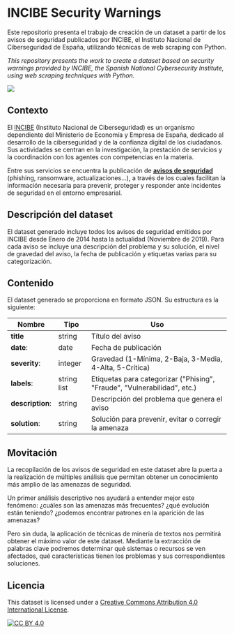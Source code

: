 # INCIBE Security Warnings

Este repositorio presenta el trabajo de creación de un dataset a partir de los avisos de seguridad publicados por INCIBE, el Instituto Nacional de Ciberseguridad de España, utilizando técnicas de web scraping con Python.

*This repository presents the work to create a dataset based on security warnings provided by INCIBE, the Spanish National Cybersecurity Institute, using web scraping techniques with Python.*


![](https://www.maxpixel.net/static/photo/1x/Encryption-Malicious-Cyber-Crime-Ransomware-Malware-2321110.jpg)


## Contexto

El [INCIBE](https://www.incibe.es/) (Instituto Nacional de Ciberseguridad) es un organismo dependiente del Ministerio de Economía y Empresa de España, dedicado al desarrollo de la ciberseguridad y de la confianza digital de los ciudadanos. Sus actividades se centran en la investigación, la prestación de servicios y la coordinación con los agentes con competencias en la materia.

Entre sus servicios se encuentra la publicación de **[avisos de seguridad](https://www.incibe.es/protege-tu-empresa/avisos-seguridad)** (phishing, ransomware, actualizaciones…), a través de los cuales facilitan la información necesaria para prevenir, proteger y responder ante incidentes de seguridad en el entorno empresarial.


## Descripción del dataset

El dataset generado incluye todos los avisos de seguridad emitidos por INCIBE desde Enero de 2014 hasta la actualidad (Noviembre de 2019). Para cada aviso se incluye una descripción del problema y su solución, el nivel de gravedad del aviso, la fecha de publicación y etiquetas varias para su categorización.


## Contenido

El dataset generado se proporciona en formato JSON. Su estructura es la siguiente:

|Nombre |Tipo                          |Uso                         |
|----------------|-------------------------------|-----------------------------|
|**title**|string|Título del aviso
| **date**:|date| 	Fecha de publicación
|**severity**:|integer| Gravedad (1-Mínima, 2-Baja, 3-Media, 4-Alta, 5-Crítica)
|**labels**:|string list| Etiquetas para categorizar ("Phising", "Fraude", "Vulnerabilidad", etc.)
|**description**:|string| Descripción del problema que genera el aviso
|**solution**:|string| Solución para prevenir, evitar o corregir la amenaza


## Movitación

La recopilación de los avisos de seguridad en este dataset abre la puerta a la realización de múltiples análisis que permitan obtener un conocimiento más amplio de las amenazas de seguridad.

Un primer análisis descriptivo nos ayudará a entender mejor este fenómeno: ¿cuáles son las amenazas más frecuentes? ¿qué evolución están teniendo? ¿podemos encontrar patrones en la aparición de las amenazas? 

Pero sin duda, la aplicación de técnicas de minería de textos nos permitirá obtener el máximo valor de este dataset. Mediante la extracción de palabras clave podremos determinar qué sistemas o recursos se ven afectados, qué características tienen los problemas y sus correspondientes soluciones.

## Licencia

This dataset is licensed under a [Creative Commons Attribution 4.0 International
License][cc-by-nc-sa].

[![CC BY 4.0][cc-by-image]][cc-by-nc-sa]

[cc-by-nc-sa]: https://creativecommons.org/licenses/by-nc-sa/4.0/
[cc-by-image]: https://licensebuttons.net/l/by-nc-sa/4.0/88x31.png
[cc-by-shield]: https://img.shields.io/badge/License-CC%20BY%204.0-lightgrey.svg
